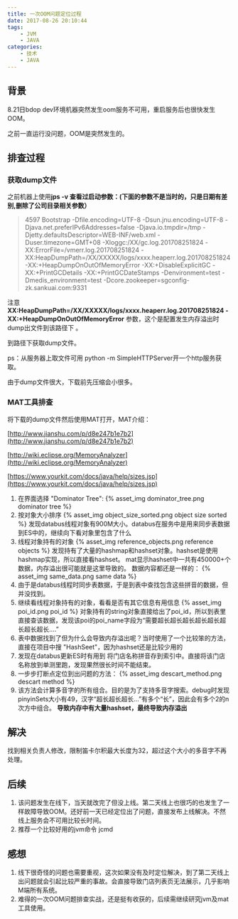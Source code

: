 ```yaml
---
title: 一次OOM问题定位过程
date: 2017-08-26 20:10:44
tags:
    - JVM
    - JAVA
categories:
    - 技术
    - JAVA
---
```


## 背景

8.21日bdop dev环境机器突然发生oom服务不可用，重启服务后也很快发生OOM。

之前一直运行没问题，OOM是突然发生的。

<!-- more -->

## 排查过程

### 获取dump文件

之前机器上使用**jps -v **查看过启动参数**：(下面的参数不是当时的，只是日期有差别,删除了公司目录相关参数）**

> 4597 Bootstrap -Dfile.encoding=UTF-8 -Dsun.jnu.encoding=UTF-8 -Djava.net.preferIPv6Addresses=false -Djava.io.tmpdir=/tmp -Djetty.defaultsDescriptor=WEB-INF/web.xml -Duser.timezone=GMT+08 -Xloggc:/XX/gc.log.201708251824 -XX:ErrorFile=/vmerr.log.201708251824 -XX:HeapDumpPath=/XX/XXXXX/logs/xxxx.heaperr.log.201708251824 -XX:+HeapDumpOnOutOfMemoryError -XX:+DisableExplicitGC -XX:+PrintGCDetails -XX:+PrintGCDateStamps -Denvironment=test -Dmedis_environment=test -Dcore.zookeeper=sgconfig-zk.sankuai.com:9331 

注意 **XX:HeapDumpPath=/XX/XXXXX/logs/xxxx.heaperr.log.201708251824 -XX:+HeapDumpOnOutOfMemoryError** 参数，这个是配置发生内存溢出时dump出文件到该路径下 。

到路径下获取dump文件。

ps：从服务器上取文件可用 python -m SimpleHTTPServer开一个http服务获取。

由于dump文件很大，下载前先压缩会小很多。

### MAT工具排查

将下载的dump文件然后使用MAT打开，MAT介绍：

[http://www.jianshu.com/p/d8e247b1e7b2](http://www.jianshu.com/p/d8e247b1e7b2)

[http://wiki.eclipse.org/MemoryAnalyzer](http://wiki.eclipse.org/MemoryAnalyzer)

[https://www.yourkit.com/docs/java/help/sizes.jsp](https://www.yourkit.com/docs/java/help/sizes.jsp)

1. 在界面选择 "Dominator Tree":
   {% asset_img dominator_tree.png dominator tree %}
2. 按对象大小排序
   {% asset_img object_size_sorted.png object size sorted %}
   发现databus线程对象有900M大小。databus在服务中是用来同步表数据到ES中的，继续向下看对象里包含了什么
3. 线程对象持有的对象
   {% asset_img reference_objects.png reference objects %}
   发现持有了大量的hashmap和hashset对象。hashset是使用hashmap实现，所以直接看hashset。
   mat显示hashset中一共有450000+个数据，内存溢出很可能就是这里导致的。
   数据内容都还是一样的：
   {% asset_img same_data.png same data %}
4. 由于是databus线程时同步表数据，于是到表中查找包含这些拼音的数据，但并没找到。
5. 继续看线程对象持有的对象，看看是否有其它信息有用信息
   {% asset_img poi_id.png poi_id %}
   对象持有的string对象直接给出了poi_id，所以到表里直接查该数据，发现该poi的poi_name字段为“需要超长超长超长超长超长超长超长超长....”
6. 表中数据找到了但为什么会导致内存溢出呢？当时使用了一个比较笨的方法，直接在项目中搜 "HashSeet"，因为hashset还是比较少用的
7. 发现在databus更新ES时有用到 将门店名称拼音存到索引中。直接将该门店名称放到单测里跑，发现果然很长时间不能结束。
8. 一步步打断点定位到出问题的方法：
   {% asset_img descart_method.png descart method %}
9. 该方法会计算多音字的所有组合。目的是为了支持多音字搜索。debug时发现pinyinSets大小有49，汉字“超长超长超长...”有多个“长”，因此会有多个2的n次方中组合。
   **导致内存中有大量hashset，最终导致内存溢出**

## 解决
找到相关负责人修改，限制笛卡尔积最大长度为32，超过这个大小的多音字不再处理。

## 后续
1. 该问题发生在线下，当天就改完了但没上线。第二天线上也很巧的也发生了一样故障导致OOM。还好前一天已经定位出了问题，直接发布上线解决。不然线上服务会不可用比较长时间。
2. 推荐一个比较好用的jvm命令 jcmd

## 感想
1. 线下很奇怪的问题也需要重视，这次如果没有及时定位解决，到了第二天线上出问题就会引起比较严重的事故。会直接导致门店列表页无法展示，几乎影响M端所有系统。
2. 难得的一次OOM问题排查实战，还是挺有收获的，后续需继续研究jvm及mat工具使用。

